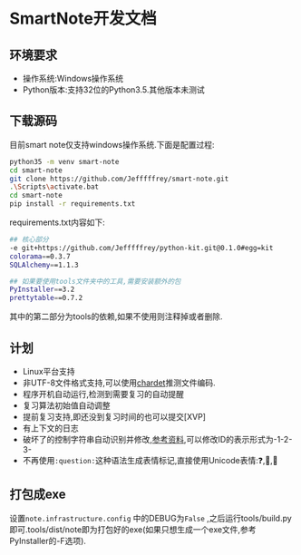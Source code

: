 
SmartNote开发文档
====

## 环境要求

- 操作系统:Windows操作系统
- Python版本:支持32位的Python3.5.其他版本未测试

## 下载源码

目前smart note仅支持windows操作系统.下面是配置过程:

```sh
python35 -m venv smart-note
cd smart-note
git clone https://github.com/Jefffffrey/smart-note.git
.\Scripts\activate.bat
cd smart-note
pip install -r requirements.txt
```

requirements.txt内容如下:

```sh
## 核心部分
-e git+https://github.com/Jefffffrey/python-kit.git@0.1.0#egg=kit
colorama==0.3.7
SQLAlchemy==1.1.3

## 如果要使用tools文件夹中的工具,需要安装额外的包
PyInstaller==3.2
prettytable==0.7.2
```

其中的第二部分为tools的依赖,如果不使用则注释掉或者删除.


计划
----

- Linux平台支持
- 非UTF-8文件格式支持,可以使用[chardet](https://github.com/chardet/chardet)推测文件编码.
- 程序开机自动运行,检测到需要复习的自动提醒
- 复习算法初始值自动调整
- 提前复习支持,即还没到复习时间的也可以提交[XVP]
- 有上下文的日志
- 破坏了的控制字符串自动识别并修改,[参考资料](http://stackoverflow.com/questions/17388213/find-the-similarity-percent-between-two-strings),可以修改ID的表示形式为-1-2-3-
- 不再使用`:question:`这种语法生成表情标记,直接使用Unicode表情:❓,🔔,📕

## 打包成exe

设置`note.infrastructure.config` 中的DEBUG为`False` ,之后运行tools/build.py即可.tools/dist/note即为打包好的exe(如果只想生成一个exe文件,参考PyInstaller的-F选项).